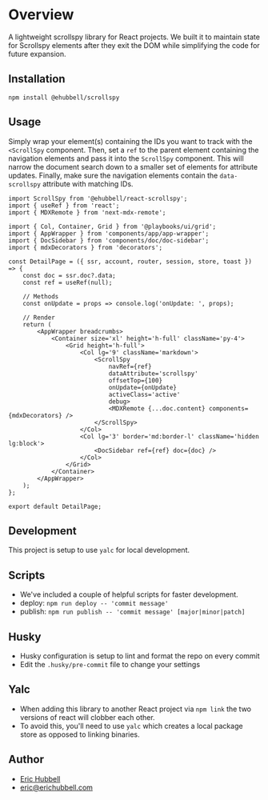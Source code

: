 # Overview
A lightweight scrollspy library for React projects.
We built it to maintain state for Scrollspy elements after they exit the DOM while simplifying the code for future expansion.

## Installation
```
npm install @ehubbell/scrollspy
```

## Usage
Simply wrap your element(s) containing the IDs you want to track with the `<ScrollSpy` component.
Then, set a `ref` to the parent element containing the navigation elements and pass it into the `ScrollSpy` component.
This will narrow the document search down to a smaller set of elements for attribute updates.
Finally, make sure the navigation elements contain the `data-scrollspy` attribute with matching IDs.

```tsx
import ScrollSpy from '@ehubbell/react-scrollspy';
import { useRef } from 'react';
import { MDXRemote } from 'next-mdx-remote';

import { Col, Container, Grid } from '@playbooks/ui/grid';
import { AppWrapper } from 'components/app/app-wrapper';
import { DocSidebar } from 'components/doc/doc-sidebar';
import { mdxDecorators } from 'decorators';

const DetailPage = ({ ssr, account, router, session, store, toast }) => {
	const doc = ssr.doc?.data;
	const ref = useRef(null);

	// Methods
	const onUpdate = props => console.log('onUpdate: ', props);

	// Render
	return (
		<AppWrapper breadcrumbs>
			<Container size='xl' height='h-full' className='py-4'>
				<Grid height='h-full'>
					<Col lg='9' className='markdown'>
						<ScrollSpy
							navRef={ref}
							dataAttribute='scrollspy'
							offsetTop={100}
							onUpdate={onUpdate}
							activeClass='active'
							debug>
							<MDXRemote {...doc.content} components={mdxDecorators} />
						</ScrollSpy>
					</Col>
					<Col lg='3' border='md:border-l' className='hidden lg:block'>
						<DocSidebar ref={ref} doc={doc} />
					</Col>
				</Grid>
			</Container>
		</AppWrapper>
	);
};

export default DetailPage;

```

## Development
This project is setup to use `yalc` for local development.

## Scripts
- We've included a couple of helpful scripts for faster development.
- deploy: `npm run deploy -- 'commit message'`
- publish: `npm run publish -- 'commit message' [major|minor|patch]`

## Husky
- Husky configuration is setup to lint and format the repo on every commit
- Edit the `.husky/pre-commit` file to change your settings

## Yalc
- When adding this library to another React project via `npm link` the two versions of react will clobber each other.
- To avoid this, you'll need to use `yalc` which creates a local package store as opposed to linking binaries.

## Author
- [Eric Hubbell](http://www.erichubbell.com)
- eric@erichubbell.com